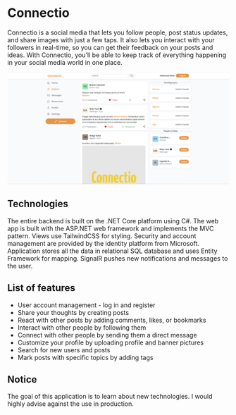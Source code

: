 # Connectio
 Connectio is a social media that lets you follow people, post status updates, and share images with just a few taps. It also lets you interact with your followers in real-time, so you can get their feedback on your posts and ideas. With Connectio, you'll be able to keep track of everything happening in your social media world in one place.

![Connectio home screen screenshot](./Docs/ConnectioScreenshot.png)

## Technologies
The entire backend is built on the .NET Core platform using C#. The web app is built with the ASP.NET web framework and implements the MVC pattern. Views use TailwindCSS for styling. Security and account management are provided by the identity platform from Microsoft. Application stores all the data in relational SQL database and uses Entity Framework for mapping. SignalR pushes new notifications and messages to the user.

## List of features
* User account management - log in and register
* Share your thoughts by creating posts
* React with other posts by adding comments, likes, or bookmarks
* Interact with other people by following them
* Connect with other people by sending them a direct message
* Customize your profile by uploading profile and banner pictures
* Search for new users and posts
* Mark posts with specific topics by adding tags

## Notice
The goal of this application is to learn about new technologies. I would highly advise against the use in production.